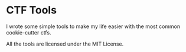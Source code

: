 # CTF Tools

I wrote some simple tools to make my life easier with the most common cookie-cutter ctfs.

All the tools are licensed under the MIT License.

